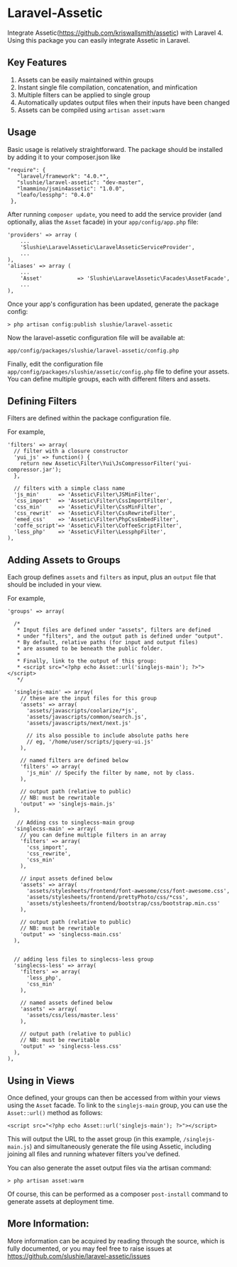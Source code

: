 Laravel-Assetic
===============

Integrate Assetic(https://github.com/kriswallsmith/assetic) with Laravel 4. Using this package you can easily integrate Assetic in Laravel.


Key Features
------------

1. Assets can be easily maintained within groups
2. Instant single file compilation, concatenation, and minfication
3. Multiple filters can be applied to single group
4. Automatically updates output files when their inputs have been changed
5. Assets can be compiled using `artisan asset:warm`

Usage
-----

Basic usage is relatively straightforward. The package should be installed by adding it to your composer.json like

    "require": {
       "laravel/framework": "4.0.*",
       "slushie/laravel-assetic": "dev-master",
       "lmammino/jsmin4assetic": "1.0.0",
       "leafo/lessphp": "0.4.0"
     },


After running `composer update`, you need to add the service provider (and optionally, alias the `Asset` facade) in your `app/config/app.php` file:

    'providers' => array (
        ...
        'Slushie\LaravelAssetic\LaravelAsseticServiceProvider',
        ...
    ),
    'aliases' => array (
        ...
        'Asset'           => 'Slushie\LaravelAssetic\Facades\AssetFacade',
        ...
    ),
    
Once your app's configuration has been updated, generate the package config:

    > php artisan config:publish slushie/laravel-assetic

Now the laravel-assetic configuration file will be available at: 

    app/config/packages/slushie/laravel-assetic/config.php

Finally, edit the configuration file `app/config/packages/slushie/assetic/config.php` file to define your assets. You can define multiple groups, each with different filters and assets.


Defining Filters
----------------

Filters are defined within the package configuration file.

For example,

    'filters' => array(
      // filter with a closure constructor
      'yui_js' => function() {
        return new Assetic\Filter\Yui\JsCompressorFilter('yui-compressor.jar');
      },
      
      // filters with a simple class name
      'js_min'      => 'Assetic\Filter\JSMinFilter',
      'css_import'  => 'Assetic\Filter\CssImportFilter',
      'css_min'     => 'Assetic\Filter\CssMinFilter',
      'css_rewrit'  => 'Assetic\Filter\CssRewriteFilter',
      'emed_css'    => 'Assetic\Filter\PhpCssEmbedFilter',
      'coffe_script'=> 'Assetic\Filter\CoffeeScriptFilter',
      'less_php'    => 'Assetic\Filter\LessphpFilter',
    ),


Adding Assets to Groups
-----------------------

Each group defines `assets` and `filters` as input, plus an `output` file that should be included in your view.

For example,

    'groups' => array(

      /*
       * Input files are defined under "assets", filters are defined
       * under "filters", and the output path is defined under "output".
       * By default, relative paths (for input and output files) 
       * are assumed to be beneath the public folder. 
       *
       * Finally, link to the output of this group:
       * <script src="<?php echo Asset::url('singlejs-main'); ?>"></script>
       */

      'singlejs-main' => array(
        // these are the input files for this group
        'assets' => array(
          'assets/javascripts/coolarize/*js',
          'assets/javascripts/common/search.js',
          'assets/javascripts/next/next.js'

          // its also possible to include absolute paths here
          // eg, '/home/user/scripts/jquery-ui.js'
        ),

        // named filters are defined below
        'filters' => array(
          'js_min' // Specify the filter by name, not by class.
        ),

        // output path (relative to public)
        // NB: must be rewritable
        'output' => 'singlejs-main.js'
      ),

       // Adding css to singlecss-main group
      'singlecss-main' => array(
        // you can define multiple filters in an array
        'filters' => array(
          'css_import',
          'css_rewrite',
          'css_min'
        ),

        // input assets defined below
        'assets' => array(
          'assets/stylesheets/frontend/font-awesome/css/font-awesome.css',
          'assets/stylesheets/frontend/prettyPhoto/css/*css',
          'assets/stylesheets/frontend/bootstrap/css/bootstrap.min.css'
        ),

        // output path (relative to public)
        // NB: must be rewritable
        'output' => 'singlecss-main.css'
      ),

      
      // adding less files to singlecss-less group
      'singlecss-less' => array(
        'filters' => array(
          'less_php',
          'css_min'
        ),

        // named assets defined below
        'assets' => array(
          'assets/css/less/master.less'
        ),

        // output path (relative to public)
        // NB: must be rewritable
        'output' => 'singlecss-less.css'
      ),
    ),

Using in Views
--------------

Once defined, your groups can then be accessed from within your views using the `Asset` facade. To link to the `singlejs-main` group, you can use the `Asset::url()` method as follows:

    <script src="<?php echo Asset::url('singlejs-main'); ?>"></script>

This will output the URL to the asset group (in this example, `/singlejs-main.js`) and
simultaneously generate the file using Assetic, including joining all files and
running whatever filters you've defined.

You can also generate the asset output files via the artisan command:

    > php artisan asset:warm

Of course, this can be performed as a composer `post-install` command to generate
assets at deployment time.

More Information:
----------------

More information can be acquired by reading through the source, which is
fully documented, or you may feel free to raise issues at https://github.com/slushie/laravel-assetic/issues
